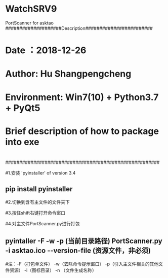 # WatchSRV9
PortScanner for asktao
####################Description########################
#						                                          #
#		            Date ：2018-12-26		                 #
#	             Author: Hu Shangpengcheng	            #
#         Environment: Win7(10) + Python3.7 + PyQt5   #
#      Brief description of how to package into exe   #
#						                                          #
####################################################### 						      

#1.安装 'pyinstaller' of version 3.4

## pip install pyinstaller

#2.切换到含有主文件的文件夹下

#3.按住shift右键打开命令窗口

#4.对主文件PortScanner.py进行打包

## pyintaller -F -w -p (当前目录路径) PortScanner.py -i asktao.ico --version-file (资源文件，非必须)

#注：-F（打包单文件） -w（去除命令提示窗口） -p（引入主文件相关的其他文件资源） -i（图标目录） -n （文件生成名称）
